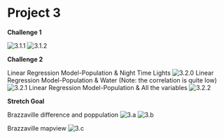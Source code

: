 # Project 3

**Challenge 1**

![3.1.1](https://xingyu-wang02.github.io/RStudio/pictures/3.1.1.png)
![3.1.2](https://xingyu-wang02.github.io/RStudio/pictures/3.1.2.png)

**Challenge 2**

Linear Regression Model-Population & Night Time Lights
![3.2.0](https://xingyu-wang02.github.io/RStudio/pictures/3.2.1.png)
Linear Regression Model-Population & Water (Note: the correlation is quite low)
![3.2.1](https://xingyu-wang02.github.io/RStudio/pictures/3.water.png)
Linear Regression Model-Population & All the variables
![3.2.2](https://xingyu-wang02.github.io/RStudio/pictures/3.2.2.png)

**Stretch Goal**

Brazzaville difference and poppulation
![3.a](https://xingyu-wang02.github.io/RStudio/pictures/3s0.png)
![3.b](https://xingyu-wang02.github.io/RStudio/pictures/3s1.png)

Brazzaville mapview
![3.c](https://xingyu-wang02.github.io/RStudio/pictures/3s2-.png)
